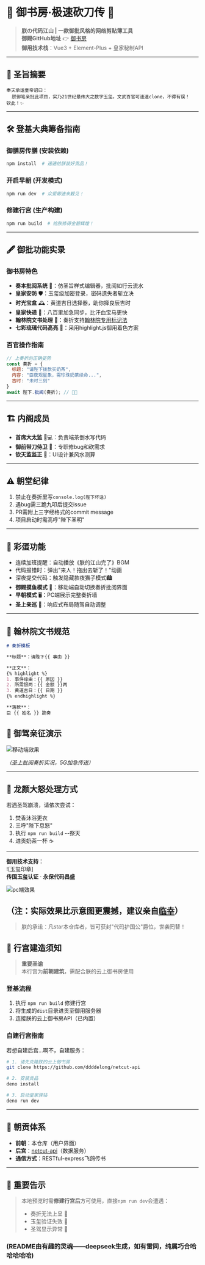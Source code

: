 # 🏮 御书房·极速砍刀传 🏮

> **朕の代码江山 | 一款御批风格的网络剪贴簿工具**  
> **御赐GitHub地址** 👉 [御书房](https://github.com/ddddelong/netcut)  
> **御用技术栈**：Vue3 + Element-Plus + 皇家秘制API

---

## 📜 圣旨摘要

```
奉天承运皇帝诏曰：
  朕御笔亲批此项目，实乃21世纪最伟大之数字玉玺。文武百官可速速clone，不得有误！
钦此！✨
```

---

## 🛠 登基大典筹备指南

### 御膳房传膳 (安装依赖)
```bash
npm install  # 速速给朕装好贡品！
```

### 开启早朝 (开发模式)
```bash
npm run dev  # 众爱卿速来觐见！
```

### 修建行宫 (生产构建)
```bash
npm run build  # 给朕修得金碧辉煌！
```

---

## 🖋️ 御批功能实录

### 御书房特色
- **奏本批阅系统** 📜：仿圣旨样式编辑器，批阅如行云流水
- **皇家安防** 🛡️：玉玺级加密登录，密码遗失者斩立决
- **时光宝盒** 🕰️：黄道吉日选择器，助你择良辰吉时
- **皇家快递** 🐎：八百里加急同步，比汗血宝马更快
- **翰林院文书处理** 📝：奏折支持[翰林院专用标记法](https://commonmark.org/)
- **七彩琉璃代码高亮** 🌈：采用highlight.js御用着色方案

### 百官操作指南
```javascript
// 上奏折的正确姿势
const 奏折 = {
  标题: "请陛下拨款买奶茶",
  内容: "臣夜观星象，需珍珠奶茶续命...",
  吉时: "未时三刻"
}
await 陛下.批阅(奏折); // 🤴✨
```

---

## 🏗️ 内阁成员

- **首席大太监** 👨💻：负责端茶倒水写代码
- **御前带刀侍卫** 🔧：专职修bug和砍需求
- **钦天监监正** 🎨：UI设计兼风水测算

---

## ⚠️ 朝堂纪律

1. 禁止在奏折里写`console.log(陛下坏话)`
2. 遇bug需三跪九叩后提交issue
3. PR需附上三字经格式的commit message
4. 项目启动时需高呼"陛下圣明"

---

## 🎁 彩蛋功能

- 连续加班提醒：自动播放《朕的江山完了》BGM
- 代码报错时：弹出"来人！拖出去斩了！"动画
- 深夜提交代码：触发隐藏款夜猫子模式🏙️
- **御赐摸鱼模式** 📱：移动端自动切换奏折批阅界面
- **早朝模式** 🖥️：PC端展示完整奏折墙
- **圣上亲巡** 📐：响应式布局随驾自动调整

---

## 🎩 翰林院文书规范
```markdown
# 奏折模板

**标题**：请陛下{{ 事由 }}

**正文**：
{% highlight %}
1. 事件缘由：{{ 原因 }}
2. 所需银两：{{ 金额 }}两
3. 黄道吉日：{{ 日期 }}
{% endhighlight %}

**落款**：  
臣 {{ 姓名 }} 跪奏
```

## 📱 御驾亲征演示

![移动端效果](./public/御书房-移动端.png)  

*（圣上批阅奏折实况，5G加急传送）*

---

## 🐉 龙颜大怒处理方式

若遇圣驾崩溃，请依次尝试：
1. 焚香沐浴更衣
2. 三呼"陛下息怒"
3. 执行 `npm run build`  --祭天
4. 进贡奶茶一杯 ☕

---

**御用技术支持**：  
![玉玺印章]  
**传国玉玺认证** · **永保代码昌盛**


![pc端效果](./public/御书房-pc端.png) 

（注：实际效果比示意图更震撼，建议亲自[临幸](https://netcut.deno.dev/)）
---
> 朕的承诺：凡star本仓库者，皆可获封"代码护国公"爵位，世袭罔替！

## 🏰 行宫建造须知

> **重要圣谕**  
> 本行宫为**前朝建筑**，需配合朕的云上御书房使用

### 登基流程
1. 执行 `npm run build` 修建行宫
2. 将生成的`dist`目录进贡至御用服务器
3. 连接朕的云上御书房API（已内置）

### 自建行宫指南
若想自建后宫...啊不，自建服务：
```bash
# 1. 请先克隆朕的云上御书房
git clone https://github.com/ddddelong/netcut-api

# 2. 安装贡品
deno install

# 3. 启动皇家驿站
deno run dev
```

---

## 📡 朝贡体系
- **前朝**：本仓库（用户界面）
- **后宫**：[netcut-api](https://github.com/ddddelong/netcut-api)（数据服务）
- **通信方式**：RESTful-express飞鸽传书

---

## 🚨 重要告示
> 本地预览时需**修建行宫后**方可使用，直接`npm run dev`会遭遇：
> - 奏折无法上呈 📜
> - 玉玺验证失效 🔐
> - 圣驾显示异常 👑

### (README由有趣的灵魂——deepseek生成，如有雷同，纯属巧合哈哈哈哈哈)